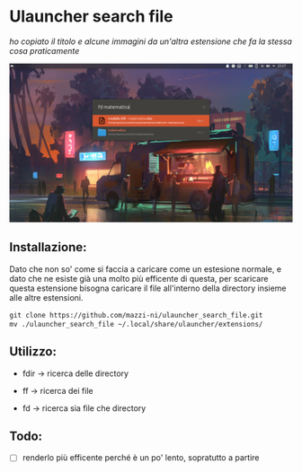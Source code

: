 # Ulauncher search file

*ho copiato il titolo e alcune immagini da un'altra estensione che fa la stessa cosa praticamente*

![](./ulancher.png)

## Installazione:

Dato che non so' come si faccia a caricare come un estesione normale, e dato che ne esiste già una molto più efficente di questa, per scaricare questa estensione bisogna caricare il file all'interno della directory insieme alle altre estensioni. 

```shell
git clone https://github.com/mazzi-ni/ulauncher_search_file.git
mv ./ulauncher_search_file ~/.local/share/ulauncher/extensions/ 
```

## Utilizzo:

- fdir → ricerca delle directory

- ff → ricerca dei file

- fd → ricerca sia file che directory

## Todo:

- [ ] renderlo più efficente perché è un po' lento, sopratutto a partire 


